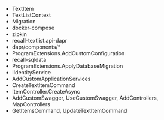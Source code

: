 * TextItem
* TextListContext
* Migration
* docker-compose
* zipkin
* recall-textlist.api-dapr
* dapr/components/*
* ProgramExtensions.AddCustomConfiguration
* recall-sqldata
* ProgramExtensions.ApplyDatabaseMigration
* IIdentityService
* AddCustomApplicationServices
* CreateTextItemCommand
* ItemController.CreateAsync
* AddCustomSwagger, UseCustomSwagger, AddControllers, MapControllers
* GetItemsCommand, UpdateTextItemCommand